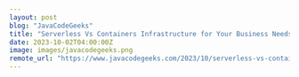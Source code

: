 ```yaml
---
layout: post
blog: "JavaCodeGeeks"
title: "Serverless Vs Containers Infrastructure for Your Business Needs"
date: 2023-10-02T04:00:00Z
image: images/javacodegeeks.png
remote_url: "https://www.javacodegeeks.com/2023/10/serverless-vs-containers-infrastructure-for-your-business-needs.html"
---
```

